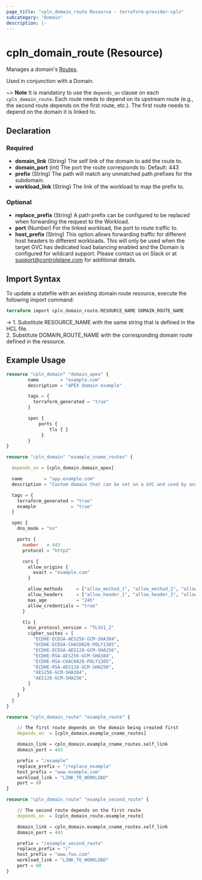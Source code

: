 ```yaml
---
page_title: "cpln_domain_route Resource - terraform-provider-cpln"
subcategory: "Domain"
description: |-
---
```


# cpln_domain_route (Resource)

Manages a domain's [Routes](https://docs.controlplane.com/reference/domain#path-based-routing).

Used in conjunction with a Domain.

~> **Note** It is mandatory to use the `depends_on` clause on each `cpln_domain_route`. Each route needs to depend on its upstream route (e.g., the second route depends on the first route, etc.). The first route needs to depend on the domain it is linked to.

## Declaration

### Required

- **domain_link** (String) The self link of the domain to add the route to.
- **domain_port** (int) The port the route corresponds to. Default: 443
- **prefix** (String) The path will match any unmatched path prefixes for the subdomain.
- **workload_link** (String) The link of the workload to map the prefix to.

### Optional

- **replace_prefix** (String) A path prefix can be configured to be replaced when forwarding the request to the Workload.
- **port** (Number) For the linked workload, the port to route traffic to.
- **host_prefix** (String) This option allows forwarding traffic for different host headers to different workloads. This will only be used when the target GVC has dedicated load balancing enabled and the Domain is configured for wildcard support. Please contact us on Slack or at support@controlplane.com for additional details.

## Import Syntax

To update a statefile with an existing domain route resource, execute the following import command:

```terraform
terraform import cpln_domain_route.RESOURCE_NAME DOMAIN_ROUTE_NAME
```

-> 1. Substitute RESOURCE_NAME with the same string that is defined in the HCL file.<br/>2. Substitute DOMAIN_ROUTE_NAME with the corresponding domain route defined in the resource.

## Example Usage

```terraform
resource "cpln_domain" "domain_apex" {
		name        = "example.com"
		description = "APEX domain example"

		tags = {
		  terraform_generated = "true"
		}

		spec {
			ports {
				tls { }
			 }
		}
}

resource "cpln_domain" "example_cname_routes" {

  depends_on = [cpln_domain.domain_apex]

  name        = "app.example.com"
  description = "Custom domain that can be set on a GVC and used by associated workloads"

  tags = {
    terraform_generated = "true"
    example             = "true"
  }

  spec {
    dns_mode = "ns"

    ports {
      number   = 443
      protocol = "http2"

      cors {
        allow_origins {
          exact = "example.com"
        }

        allow_methods     = ["allow_method_1", "allow_method_2", "allow_method_3"]
        allow_headers     = ["allow_header_1", "allow_header_2", "allow_header_3"]
        max_age           = "24h"
        allow_credentials = "true"
      }

      tls {
        min_protocol_version = "TLSV1_2"
        cipher_suites = [
          "ECDHE-ECDSA-AES256-GCM-SHA384",
          "ECDHE-ECDSA-CHACHA20-POLY1305",
          "ECDHE-ECDSA-AES128-GCM-SHA256",
          "ECDHE-RSA-AES256-GCM-SHA384",
          "ECDHE-RSA-CHACHA20-POLY1305",
          "ECDHE-RSA-AES128-GCM-SHA256",
          "AES256-GCM-SHA384",
          "AES128-GCM-SHA256",
        ]
      }
    }
  }
}

resource "cpln_domain_route" "example_route" {

    // The first route depends on the domain being created first
    depends_on  = [cpln_domain.example_cname_routes]

    domain_link = cpln_domain.example_cname_routes.self_link
    domain_port = 443

    prefix = "/example"
    replace_prefix = "/replace_example"
    host_prefix = "www.example.com"
    workload_link = "LINK_TO_WORKLOAD"
    port = 80
}

resource "cpln_domain_route" "example_second_route" {

    // The second route depends on the first route
    depends_on  = [cpln_domain_route.example_route]

    domain_link = cpln_domain.example_cname_routes.self_link
    domain_port = 443

    prefix = "/example_second_route"
    replace_prefix = "/"
    host_prefix = "www.foo.com"
    workload_link = "LINK_TO_WORKLOAD"
    port = 80
}
```
